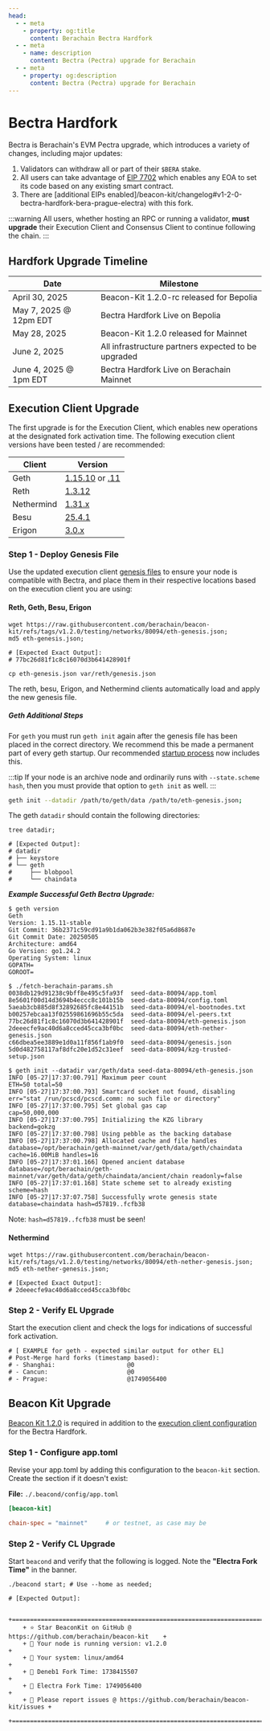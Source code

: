 ```yaml
---
head:
  - - meta
    - property: og:title
      content: Berachain Bectra Hardfork
  - - meta
    - name: description
      content: Bectra (Pectra) upgrade for Berachain
  - - meta
    - property: og:description
      content: Bectra (Pectra) upgrade for Berachain
---
```


# Bectra Hardfork

Bectra is Berachain's EVM Pectra upgrade, which introduces a variety of changes, including major updates:

1. Validators can withdraw all or part of their `$BERA` stake.
2. All users can take advantage of [EIP 7702](/developers/guides/eip7702-basics) which enables any EOA to set its code based on any existing smart contract.
3. There are [additional EIPs enabled]/beacon-kit/changelog#v1-2-0-bectra-hardfork-bera-prague-electra) with this fork.

:::warning
All users, whether hosting an RPC or running a validator, **must upgrade** their Execution Client and Consensus Client to continue following the chain.
:::

## Hardfork Upgrade Timeline

| Date                   | Milestone                                           |
| ---------------------- | --------------------------------------------------- |
| April 30, 2025         | Beacon-Kit 1.2.0-rc released for Bepolia            |
| May 7, 2025 @ 12pm EDT | Bectra Hardfork Live on Bepolia                     |
| May 28, 2025           | Beacon-Kit 1.2.0 released for Mainnet               |
| June 2, 2025           | All infrastructure partners expected to be upgraded |
| June 4, 2025 @ 1pm EDT | Bectra Hardfork Live on Berachain Mainnet           |

## Execution Client Upgrade

The first upgrade is for the Execution Client, which enables new operations at the designated fork activation time. The following execution client versions have been tested / are recommended:

| Client     | Version                                                                                                                                          |
| ---------- | ------------------------------------------------------------------------------------------------------------------------------------------------ |
| Geth       | [1.15.10](https://github.com/ethereum/go-ethereum/releases/tag/v1.15.10) or [.11](https://github.com/ethereum/go-ethereum/releases/tag/v1.15.11) |
| Reth       | [1.3.12](https://github.com/paradigmxyz/reth/releases/tag/v1.3.12)                                                                               |
| Nethermind | [1.31.x](https://github.com/NethermindEth/nethermind/releases/tag/1.31.11)                                                                       |
| Besu       | [25.4.1](https://github.com/hyperledger/besu/releases/tag/25.4.1)                                                                                |
| Erigon     | [3.0.x](https://github.com/erigontech/erigon/releases/tag/v3.0.3)                                                                                |

### Step 1 - Deploy Genesis File

Use the updated execution client [genesis files](https://github.com/berachain/beacon-kit/tree/v1.2.0/testing/networks/80094) to ensure your node is compatible with Bectra, and place them in their respective locations based on the execution client you are using:

#### Reth, Geth, Besu, Erigon

```bash-vue{4,5}
wget https://raw.githubusercontent.com/berachain/beacon-kit/refs/tags/v1.2.0/testing/networks/80094/eth-genesis.json;
md5 eth-genesis.json;

# [Expected Exact Output]:
# 77bc26d81f1c8c16070d3b641428901f

cp eth-genesis.json var/reth/genesis.json
```

The reth, besu, Erigon, and Nethermind clients automatically load and apply the new genesis file.

##### Geth Additional Steps

For `geth` you must run `geth init` again after the genesis file has been placed in the correct directory. We recommend this be made a permanent part of every geth startup. Our recommended [startup process](https://github.com/berachain/guides/tree/main/apps/node-scripts/run-geth.sh) now includes this.

:::tip
If your node is an archive node and ordinarily runs with `--state.scheme hash`, then you must provide that option to `geth init` as well.
:::

```bash
geth init --datadir /path/to/geth/data /path/to/eth-genesis.json;
```

The geth `datadir` should contain the following directories:

```bash-vue{4-8}
tree datadir;

# [Expected Output]:
# datadir
# ├── keystore
# └── geth
#     ├── blobpool
#     └── chaindata
```

_**Example Successful Geth Bectra Upgrade:**_

```bash-vue{3,17,22,35}
$ geth version
Geth
Version: 1.15.11-stable
Git Commit: 36b2371c59cd91a9b1da062b3e382f05a6d8687e
Git Commit Date: 20250505
Architecture: amd64
Go Version: go1.24.2
Operating System: linux
GOPATH=
GOROOT=

$ ./fetch-berachain-params.sh
0038db129d91238c9bff8e495c5fa93f  seed-data-80094/app.toml
8e5601f00d14d3694b4eccc8c101b15b  seed-data-80094/config.toml
5aeab3cb885d8f32892685fc8e44151b  seed-data-80094/el-bootnodes.txt
b00257ebcaa13f02559861696b55c5da  seed-data-80094/el-peers.txt
77bc26d81f1c8c16070d3b641428901f  seed-data-80094/eth-genesis.json
2deeecfe9ac40d6a8cced45cca3bf0bc  seed-data-80094/eth-nether-genesis.json
c66dbea5ee3889e1d0a11f856f1ab9f0  seed-data-80094/genesis.json
5d0d482758117af8dfc20e1d52c31eef  seed-data-80094/kzg-trusted-setup.json

$ geth init --datadir var/geth/data seed-data-80094/eth-genesis.json
INFO [05-27|17:37:00.791] Maximum peer count                       ETH=50 total=50
INFO [05-27|17:37:00.793] Smartcard socket not found, disabling    err="stat /run/pcscd/pcscd.comm: no such file or directory"
INFO [05-27|17:37:00.795] Set global gas cap                       cap=50,000,000
INFO [05-27|17:37:00.795] Initializing the KZG library             backend=gokzg
INFO [05-27|17:37:00.798] Using pebble as the backing database
INFO [05-27|17:37:00.798] Allocated cache and file handles         database=/opt/berachain/geth-mainnet/var/geth/data/geth/chaindata cache=16.00MiB handles=16
INFO [05-27|17:37:01.166] Opened ancient database                  database=/opt/berachain/geth-mainnet/var/geth/data/geth/chaindata/ancient/chain readonly=false
INFO [05-27|17:37:01.168] State scheme set to already existing     scheme=hash
INFO [05-27|17:37:07.758] Successfully wrote genesis state         database=chaindata hash=d57819..fcfb38
```

Note: `hash=d57819..fcfb38` must be seen!

#### Nethermind

```bash-vue{4,5}
wget https://raw.githubusercontent.com/berachain/beacon-kit/refs/tags/v1.2.0/testing/networks/80094/eth-nether-genesis.json;
md5 eth-nether-genesis.json;

# [Expected Exact Output]:
# 2deeecfe9ac40d6a8cced45cca3bf0bc
```

### Step 2 - Verify EL Upgrade

Start the execution client and check the logs for indications of successful fork activation.

```bash{5}
# [ EXAMPLE for geth - expected similar output for other EL]
# Post-Merge hard forks (timestamp based):
# - Shanghai:                    @0
# - Cancun:                      @0
# - Prague:                      @1749056400
```

## Beacon Kit Upgrade

[Beacon Kit 1.2.0](https://github.com/berachain/beacon-kit/releases/tag/v1.2.0) is required in addition to the [execution client configuration](#execution-client-upgrade) for the Bectra Hardfork.

### Step 1 - Configure app.toml

Revise your app.toml by adding this configuration to the `beacon-kit` section. Create the section if it doesn't exist:

**File:** `./.beacond/config/app.toml`

```toml
[beacon-kit]

chain-spec = "mainnet"     # or testnet, as case may be
```

### Step 2 - Verify CL Upgrade

Start `beacond` and verify that the following is logged. Note the **"Electra Fork Time"** in the banner.

```bash-vue{10}
./beacond start; # Use --home as needed;

# [Expected Output]:

	+==========================================================================+
	+ ⭐️ Star BeaconKit on GitHub @ https://github.com/berachain/beacon-kit    +
	+ 🧩 Your node is running version: v1.2.0                                  +
	+ 💾 Your system: linux/amd64                                              +
	+ 🍴 Deneb1 Fork Time: 1738415507                                          +
	+ 🍴 Electra Fork Time: 1749056400                                         +
	+ 🦺 Please report issues @ https://github.com/berachain/beacon-kit/issues +
	+==========================================================================+

```
